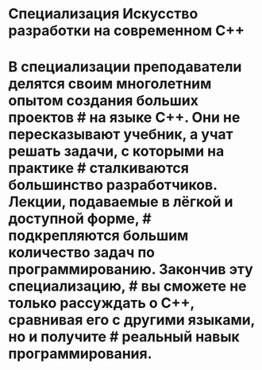 # Специализация Искусство разработки на современном C++
# В специализации преподаватели делятся своим многолетним опытом создания больших проектов # на языке C++. Они не пересказывают учебник, а учат решать задачи, с которыми на практике # сталкиваются большинство разработчиков. Лекции, подаваемые в лёгкой и доступной форме, # подкрепляются большим количество задач по программированию. Закончив эту специализацию, # вы сможете не только рассуждать о C++, сравнивая его с другими языками, но и получите # реальный навык программирования.
